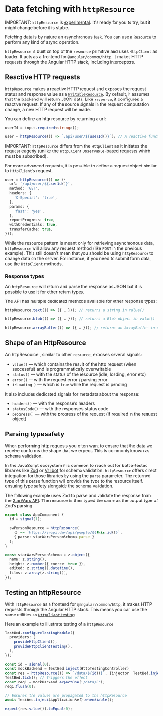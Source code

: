 # Data fetching with `httpResource`

IMPORTANT: `httpResource` is [experimental](reference/releases#experimental). It's ready for you to try, but it might change before it is stable.

Fetching data is by nature an asynchronous task. You can use a [`Resource`](/api/core/resource) to perform any kind of async operation.

<!-- mention reactive ?-->

`httpResource` is built on top of the `resource` primitive and uses `HttpClient` as loader. It acts as a frontend for `@angular/common/http`. It makes HTTP requests through the Angular HTTP stack, including interceptors. 

## Reactive HTTP requests  

`httpResource` makes a reactive HTTP request and exposes the request status and response value as a [`WritableResource`](/api/core/WritableResource). By default, it assumes that the backend will return JSON data. Like `resource`, it configures a reactive request. If any of the source signals in the request computation change, a new HTTP request will be made.

You can define an http resource by returning a url: 

```ts
userId = input.required<string>();

user = httpResource(() => `/api/user/${userId()}`); // A reactive function as argument
```

IMPORTANT: `httpResource` differs from the `HttpClient` as it initiates the request eagerly (unlike the `HttpClient` `Observable`-based requests which must be subscribed).

For more advanced requests, it is possible to define a request object similar to `HttpClient`‘s request.

```ts
user = httpResource(() => ({
  url: `/api/user/${userId()}`,
  method: 'GET',
  headers: {
    'X-Special': 'true',
  },
  params: {
    'fast': 'yes',
  },
  reportProgress: true,
  withCredentials: true,
  transferCache: true,
}));
```

While the resource pattern is meant only for retrieving asynchronous data, `httpResource` will allow any request method (like `POST` in the previous example). This still doesn’t mean that you should be using `httpResource` to change data on the server. For instance, if you need to submit form data, use the `HttpClient` methods.

### Response types 

An `httpResource` will return and parse the response as JSON but it is possible to use it for other return types.

The API has multiple dedicated methods available for other response types:

```ts
httpResource.text(() => ({ … })); // returns a string in value()

httpResource.blob(() => ({ … })); // returns a Blob object in value()

httpResource.arrayBuffer(() => ({ … })); // returns an ArrayBuffer in value()
```

## Shape of an HttpResource

An httpResource , similar to other `resource`, exposes several signals:

- `value()` — which contains the result of the http request (when successful) and is programmatically overwritable
- `status()` — with the status of the resource (idle, loading, error etc)
- `error()` — with the request error / parsing error
- `isLoading()` — which is `true` while the request is pending

It also includes dedicated signals for metadata about the response:

- `​​headers()` — with the response’s headers
- `statusCode()` — with the response’s status code
- `progress()` — with the progress of the request (if required in the request object)

## Parsing typesafety 

When performing http requests you often want to ensure that the data we receive conforms the shape that we expect. This is commonly known as schema validation.

In the JavaScript ecosystem it is common to reach out for battle-tested libraries like [Zod](https://zod.dev/) or [Valibot](https://valibot.dev/) for schema validation. `httpResource` offers direct integration for those libraries by using the `parse` parameter. The returned type of this parse function will provide the type to the resource itself, ensuring type safety alongside the schema validation.

The following example uses Zod to parse and validate the response from the [StarWars API](https://swapi.dev/). The resource is then typed the same as the output type of Zod’s parsing.

```ts
export class AppComponent {
  id = signal(1);

  swPersonResource = httpResource(
    () => `https://swapi.dev/api/people/${this.id()}`,
    { parse: starWarsPersonSchema.parse }
  );
}

const starWarsPersonSchema = z.object({
  name: z.string(),
  height: z.number({ coerce: true }),
  edited: z.string().datetime(),
  films: z.array(z.string()),
});
```

## Testing an httpResource

With `httpResource` as a frontend for `@angular/common/http`, it makes HTTP requests through the Angular HTTP stack. 
This means you can use the same utilities as [`HttpClient` testing](/guide/http/testing).

Here an example to illustrate testing of a `httpResource`

```ts
TestBed.configureTestingModule({
  providers: [
    provideHttpClient(),
    provideHttpClientTesting(),
  ],
});

const id = signal(0);
const mockBackend = TestBed.inject(HttpTestingController);
const res = httpResource(() => `/data/${id()}`, {injector: TestBed.inject(Injector)});
TestBed.tick(); // Triggers the effect
const req1 = mockBackend.expectOne('/data/0');
req1.flush(0);

// Ensures the values are propagated to the httpResource
await TestBed.inject(ApplicationRef).whenStable();

expect(res.value()).toEqual(0);
```
